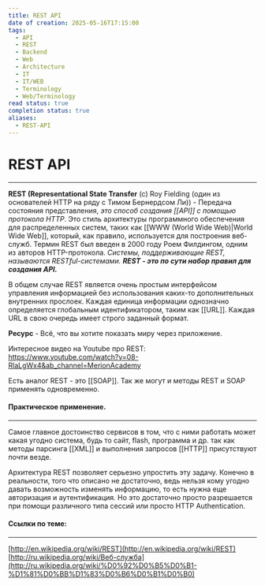 ```yaml
---
title: REST API
date of creation: 2025-05-16T17:15:00
tags:
  - API
  - REST
  - Backend
  - Web
  - Architecture
  - IT
  - IT/WEB
  - Terminology
  - Web/Terminology
read status: true
completion status: true
aliases:
  - REST-API
---
```

# REST API
---

**REST (Representational State Transfer** (c) Roy Fielding (один из основателей HTTP на ряду с Тимом Бернердсом Ли)) - Передача состояния представления, *это способ создания [[API]] с помощью протокола HTTP*. Это стиль архитектуры программного обеспечения для распределенных систем, таких как [[WWW (World Wide Web)|World Wide Web]], который, как правило, используется для построения веб-служб. Термин REST был введен в 2000 году Роем Филдингом, одним из авторов HTTP-протокола. *Системы, поддерживающие REST, называются RESTful-системами. **REST - это по сути набор правил для создания API.***


В общем случае REST является очень простым интерфейсом управления информацией без использования каких-то дополнительных внутренних прослоек. Каждая единица информации однозначно определяется глобальным идентификатором, таким как [[URL]]. Каждая URL в свою очередь имеет строго заданный формат.

**Ресурс** - Всё, что вы хотите показать миру через приложение.

Интересное видео на Youtube про REST: https://www.youtube.com/watch?v=08-RlaLgWx4&ab_channel=MerionAcademy

Есть аналог REST - это [[SOAP]]. Так же могут и методы REST и SOAP применять одновременно.

#### Практическое применение.
---

Самое главное достоинство сервисов в том, что с ними работать может какая угодно система, будь то сайт, flash, программа и др. так как методы парсинга [[XML]] и выполнения запросов [[HTTP]] присутствуют почти везде.  
  
Архитектура REST позволяет серьезно упростить эту задачу. Конечно в реальности, того что описано не достаточно, ведь нельзя кому угодно давать возможность изменять информацию, то есть нужна еще авторизация и аутентификация. Но это достаточно просто разрешается при помощи различного типа сессий или просто HTTP Authentication.


#### Ссылки по теме:
---

[http://en.wikipedia.org/wiki/REST](http://en.wikipedia.org/wiki/REST)  
[http://ru.wikipedia.org/wiki/Веб-служба](http://ru.wikipedia.org/wiki/%D0%92%D0%B5%D0%B1-%D1%81%D0%BB%D1%83%D0%B6%D0%B1%D0%B0)